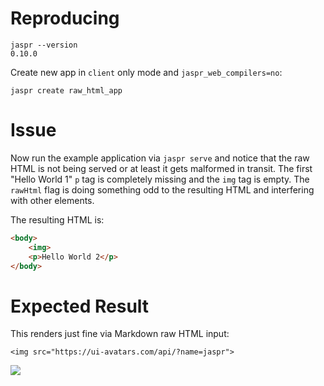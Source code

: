 # Reproducing

```
jaspr --version
0.10.0
```

Create new app in `client` only mode and `jaspr_web_compilers=no`:

```
jaspr create raw_html_app
```

# Issue

Now run the example application via `jaspr serve` and notice that the raw HTML is not being served or at least it gets malformed in transit. The first "Hello World 1" `p` tag is completely missing and the `img` tag is empty. The `rawHtml` flag is doing something odd to the resulting HTML and interfering with other elements.
    
The resulting HTML is:

```html
<body>
    <img>
    <p>Hello World 2</p>
</body>
```

# Expected Result

This renders just fine via Markdown raw HTML input:

```
<img src="https://ui-avatars.com/api/?name=jaspr">
```


<img src="https://ui-avatars.com/api/?name=jaspr">